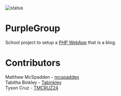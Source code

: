 ![status](https://img.shields.io/badge/status-In%20Development-orange.svg)  
# PurpleGroup
School project to setup a [PHP WebApp](https://clcwk1webapp.azurewebsites.net) that is a blog.

# Contributors
Matthew McSpadden - [mcspadden](https://github.com/mcspadden)   
Tabitha Binkley - [Tabinkley](https://github.com/Tabinkley)  
Tyson Cruz - [TMCRUZ24](https://github.com/TMCRUZ24)  
